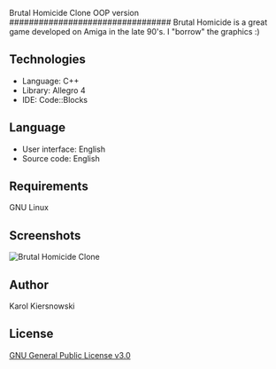 Brutal Homicide Clone OOP version
#################################
Brutal Homicide is a great game developed on Amiga in the late 90's. I "borrow" the graphics :)

Technologies
------------
* Language: C++
* Library: Allegro 4
* IDE: Code::Blocks

Language
--------
* User interface: English
* Source code: English

Requirements
------------
GNU Linux

Screenshots
-----------
![Brutal Homicide Clone](http://karol-kiersnowski.prv.pl/img/projects/brutal-homicide.png)

Author
------
Karol Kiersnowski

License
-------
[GNU General Public License v3.0](https://github.com/kargol92/football-manager-cli/blob/master/LICENSE)
